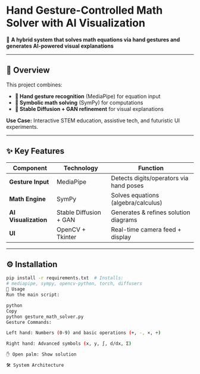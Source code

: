 # Hand Gesture-Controlled Math Solver with AI Visualization

🚀 **A hybrid system that solves math equations via hand gestures and generates AI-powered visual explanations**

---

## 📌 Overview
This project combines:
- **👋 Hand gesture recognition** (MediaPipe) for equation input
- **🧮 Symbolic math solving** (SymPy) for computations
- **🎨 Stable Diffusion + GAN refinement** for visual explanations

**Use Case:** Interactive STEM education, assistive tech, and futuristic UI experiments.

---

## ✨ Key Features
| Component | Technology | Function |
|-----------|------------|----------|
| **Gesture Input** | MediaPipe | Detects digits/operators via hand poses |
| **Math Engine** | SymPy | Solves equations (algebra/calculus) |
| **AI Visualization** | Stable Diffusion + GAN | Generates & refines solution diagrams |
| **UI** | OpenCV + Tkinter | Real-time camera feed + display |

---

## ⚙️ Installation
```bash
pip install -r requirements.txt  # Installs:
# mediapipe, sympy, opencv-python, torch, diffusers
🚀 Usage
Run the main script:

python
Copy
python gesture_math_solver.py
Gesture Commands:

Left hand: Numbers (0-9) and basic operations (+, -, ×, ÷)

Right hand: Advanced symbols (x, y, ∫, d/dx, Σ)

✋ Open palm: Show solution

🛠️ System Architecture

